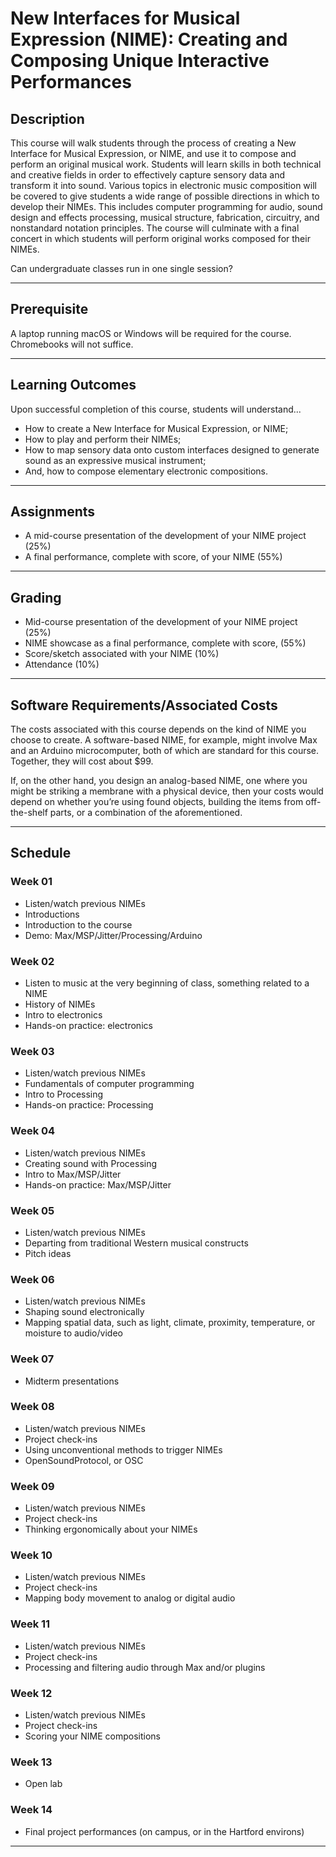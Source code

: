 # New Interfaces for Musical Expression (NIME): Creating and Composing Unique Interactive Performances

## Description
This course will walk students through the process of creating a New Interface for Musical Expression, or NIME, and use it to compose and perform an original musical work. Students will learn skills in both technical and creative fields in order to effectively capture sensory data and transform it into sound. Various topics in electronic music composition will be covered to give students a wide range of possible directions in which to develop their NIMEs. This includes computer programming for audio, sound design and effects processing, musical structure, fabrication, circuitry, and nonstandard notation principles. The course will culminate with a final concert in which students will perform original works composed for their NIMEs.

Can undergraduate classes run in one single session?

---

## Prerequisite
A laptop running macOS or Windows will be required for the course. Chromebooks will not suffice.

---

## Learning Outcomes
Upon successful completion of this course, students will understand...

* How to create a New Interface for Musical Expression, or NIME;
* How to play and perform their NIMEs;
* How to map sensory data onto custom interfaces designed to generate sound as an expressive musical instrument;
* And, how to compose elementary electronic compositions.

---

## Assignments
* A mid-course presentation of the development of your NIME project (25%)
* A final performance, complete with score, of your NIME (55%)

---

## Grading
* Mid-course presentation of the development of your NIME project (25%)
* NIME showcase as a final performance, complete with score, (55%)
* Score/sketch associated with your NIME (10%)
* Attendance (10%)

---

## Software Requirements/Associated Costs
The costs associated with this course depends on the kind of NIME you choose to create. A software-based NIME, for example, might involve Max and an Arduino microcomputer, both of which are standard for this course. Together, they will cost about $99.

If, on the other hand, you design an analog-based NIME, one where you might be striking a membrane with a physical device, then your costs would depend on whether you’re using found objects, building the items from off-the-shelf parts, or a combination of the aforementioned.

---

## Schedule

### Week 01
* Listen/watch previous NIMEs
* Introductions
* Introduction to the course
* Demo: Max/MSP/Jitter/Processing/Arduino

### Week 02
* Listen to music at the very beginning of class, something related to a NIME
* History of NIMEs
* Intro to electronics
* Hands-on practice: electronics

### Week 03
* Listen/watch previous NIMEs
* Fundamentals of computer programming
* Intro to Processing
* Hands-on practice: Processing

### Week 04
* Listen/watch previous NIMEs
* Creating sound with Processing
* Intro to Max/MSP/Jitter
* Hands-on practice: Max/MSP/Jitter

### Week 05
* Listen/watch previous NIMEs
* Departing from traditional Western musical constructs
* Pitch ideas

### Week 06
* Listen/watch previous NIMEs
* Shaping sound electronically
* Mapping spatial data, such as light, climate, proximity, temperature, or moisture to audio/video

### Week 07
* Midterm presentations

### Week 08
* Listen/watch previous NIMEs
* Project check-ins
* Using unconventional methods to trigger NIMEs
* OpenSoundProtocol, or OSC

### Week 09
* Listen/watch previous NIMEs
* Project check-ins
* Thinking ergonomically about your NIMEs

### Week 10
* Listen/watch previous NIMEs
* Project check-ins
* Mapping body movement to analog or digital audio

### Week 11
* Listen/watch previous NIMEs
* Project check-ins
* Processing and filtering audio through Max and/or plugins

### Week 12
* Listen/watch previous NIMEs
* Project check-ins
* Scoring your NIME compositions

### Week 13
* Open lab

### Week 14
* Final project performances (on campus, or in the Hartford environs)

---
